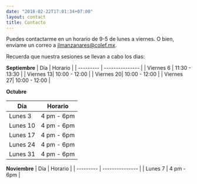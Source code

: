 ```yaml
---
date: "2018-02-22T17:01:34+07:00"
layout: contact
title: Contacto
---
```


Puedes contactarme en un horario de 9-5 de lunes a viernes.  O bien, envíame un correo  a jlmanzanares@colef.mx.

Recuerda que nuestra sesiones se llevan  a cabo los dias: 

**Septiembre**
| Día       | Horario         |
| --------- | --------------- |
| Viernes 6 | 11:30   - 13:30 |
| Viernes 13| 10:00   - 12:00 |
| Viernes 20| 10:00   - 12:00 |
| Viernes 27| 10:00   - 12:00 |

**Octubre**

| Día       | Horario         |
| --------- | --------------- |
| Lunes 3   | 4 pm   -    6pm |
| Lunes 10  | 4 pm   -    6pm |
| Lunes 17  | 4 pm   -    6pm |
| Lunes 24  | 4 pm   -    6pm |
| Lunes 31  | 4 pm   -    6pm |

**Noviembre** 
| Día       | Horario         |
| --------- | --------------- |
| Lunes  7  | 4 pm   -    6pm |


